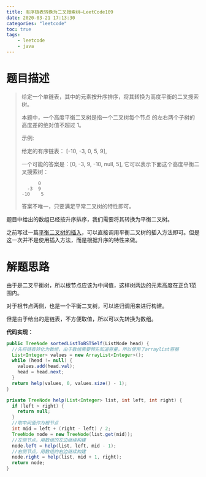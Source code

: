 ```yaml
---
title: 有序链表转换为二叉搜索树—LeetCode109
date: 2020-03-21 17:13:30
categories: "leetcode"
toc: true
tags: 
	- leetcode
	- java
---
```


# 题目描述

>给定一个单链表，其中的元素按升序排序，将其转换为高度平衡的二叉搜索树。
>
>本题中，一个高度平衡二叉树是指一个二叉树每个节点 的左右两个子树的高度差的绝对值不超过 1。
>
>示例:
>
>给定的有序链表： [-10, -3, 0, 5, 9],
>
>一个可能的答案是：[0, -3, 9, -10, null, 5], 它可以表示下面这个高度平衡二叉搜索树：
>
>```
>		0
>	-3	9
> -10	 5
>```
>
>答案不唯一，只要满足平常二叉树的特性即可。

题目中给出的数组已经按升序排序，我们需要将其转换为平衡二叉树。

之前写过一篇[平衡二叉树的插入](https://www.liunaijie.top/2019/12/15/算法与数据结构/将链表转换为树#代码实现)，可以直接调用平衡二叉树的插入方法即可。但是这一次并不是使用插入方法，而是根据升序的特性来做。

<!--more-->

# 解题思路

由于是二叉平衡树，所以根节点应该为中间值，这样树两边的元素高度在正负1范围内。

对于根节点两侧，也是一个平衡二叉树，可以递归调用来进行构建。

但是由于给出的是链表，不方便取值，所以可以先转换为数组。

**代码实现：**

```java
public TreeNode sortedListToBSTSelf(ListNode head) {
  //先将链表转化为数组，由于数组需要预先知道容量，所以使用了arraylist容器
  List<Integer> values = new ArrayList<Integer>();
  while (head != null) {
    values.add(head.val);
    head = head.next;
  }
  return help(values, 0, values.size() - 1);
}

private TreeNode help(List<Integer> list, int left, int right) {
  if (left > right) {
    return null;
  }
  //取中间值作为根节点
  int mid = left + (right - left) / 2;
  TreeNode node = new TreeNode(list.get(mid));
  //左侧节点，用数组的左边继续构建
  node.left = help(list, left, mid - 1);
  //右侧节点，用数组的右边继续构建
  node.right = help(list, mid + 1, right);
  return node;
}
```


